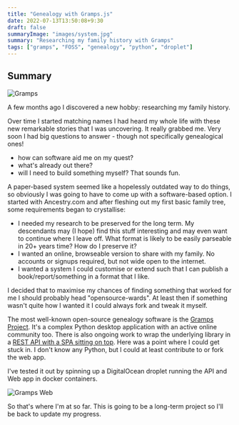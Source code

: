 ```yaml
---
title: "Genealogy with Gramps.js"
date: 2022-07-13T13:50:08+9:30
draft: false
summaryImage: "images/system.jpg"
summary: "Researching my family history with Gramps"
tags: ["gramps", "FOSS", "genealogy", "python", "droplet"]
---
```


## Summary

![Gramps](https://www.owen.nz/gramps_screenshot.png)

A few months ago I discovered a new hobby: researching my family history. 

Over time I started matching names I had heard my whole life with these new remarkable stories that I was uncovering. It really grabbed me. Very soon I had big questions to answer - though not specifically genealogical ones!

* how can software aid me on my quest?
* what's already out there?
* will I need to build something myself? That sounds fun.

A paper-based system seemed like a hopelessly outdated way to do things, so obviously I was going to have to come up with a software-based option. I started with Ancestry.com and after fleshing out my first basic family tree, some requirements began to crystallise:
* I needed my research to be preserved for the long term. My descendants may (I hope) find this stuff interesting and may even want to continue where I leave off. What format is likely to be easily parseable in 20+ years time? How do I preserve it?
* I wanted an online, browseable version to share with my family. No accounts or signups required, but not wide open to the internet.
* I wanted a system I could customise or extend such that I can publish a book/report/something in a format that I like.

I decided that to maximise my chances of finding something that worked for me I should probably head "opensource-wards". At least then if something wasn't quite how I wanted it I could always fork and tweak it myself.

The most well-known open-source genealogy software is the [Gramps Project](https://gramps-project.org). It's a complex Python desktop application with an active online community too. There is also ongoing work to wrap the underlying library in a [REST API with a SPA sitting on top](https://gramps-project.github.io/web/). Here was a point where I could get stuck in. I don't know any Python, but I could at least contribute to or fork the web app.

I've tested it out by spinning up a DigitalOcean droplet running the API and Web app in docker containers.

![Gramps Web](https://www.owen.nz/grampsweb_screenshot.png)

So that's where I'm at so far. This is going to be a long-term project so I'll be back to update my progress. 

